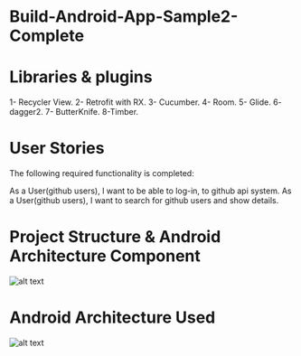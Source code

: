 # Build-Android-App-Sample2-Complete

# Libraries & plugins 
1- Recycler View.
2- Retrofit with RX.
3- Cucumber.
4- Room.
5- Glide.
6- dagger2.
7- ButterKnife.
8-Timber.


# User Stories
The following required functionality is completed:

As a User(github users), I want to be able to log-in, to github api system.
As a User(github users), I want to search for github users and show details.

# Project Structure & Android Architecture Component 

![alt text](https://lh3.googleusercontent.com/448GJaaHulROh3-F6PhE5epW1bY1dqIml2LYjGf40fY1KIhaehc33cM_GgqeTseQ4kZ97FieytVmNnP7iO-QNkUd6t0wVXCoI_jTNJuLcLMuTCQPfhfsUXu9qqwi36QsqtteXeimq-ojZYAr87K4KbucuRVOQTV6l1C_ak5r-9HulDXjAGvmn0junOw9OFD1YB-OjM8409HqEvYFakYns_5e5P3LatQq-ION5wlp-Fif7TwED_PMZ0LMv-kb5pRHy8fRtTzF4CG_PxgHee1IrD-6ToqmII_x3y4ItJ9ha6FjwLL9n2IHa5wICpDph4ZoI8Pv4X3eKRQ5_Ze6UlZYcuS9TD12biZ2buJtS_RoBTVyIhlSGzRs5cpsjv-hjvMqAAUV0zQz4UjcTxMRzvSKEQyub2JyDbGpDuLa5FWQ4vTTqh8nwJpVk-iiKcxMvMBxF9A61CoHtOgxjtKd9k4jdUft7yrpD0xu4aaxI-CgCSFtA7bdmMhBt16n1-Ky78utnWjeXX3iAvdHUcf-rApC3Mw-rruJO9giY_KYhe7MohX7fTiBy_xd0mcjqIJo6sLdsoZj_8eFUO6f-bca2FtV_NZvy2AzY2kgVtPNNcO2X1ZZQASWFI-kzjNeISzp3Nru-Dyr-zR7UVxHaCMbIgNzrwUtj7hWcA=w642-h277-no)


# Android Architecture Used

![alt text](https://lh3.googleusercontent.com/onBxRZTXjOB_UdLG7Q8dOTMzcztxkBKLAhnVpORO8Id6H-zmblWnbDjpU4sbXCh7Qu3YqgMUfAHF_547jFx8k7vJbhpCJn3Coj5ONzCFLlIryIiDu36UY-U38zF4BwNgygQJZHjv2KLpNCtiRLbEshdqADnaJiJKWtU9skokRnAQOZhXlqZwkxhAbmROGaD8XUO4S9q5KhvTh4WNjKw-WfThZmtF91NmbVYhJunBZUq6b2q9UjGsaRD23Yw27D1VTLgV-ih-lKLIuqvPpduPSSc0ZDIvZGAOah_nPSvos3q2KYYoDHzxHiQ0zlf2jWDCvCr8MNvwmM8U-F7SOosy8jFJImalbaX6vU1KHDzEmzdKb64mKo4huu6Q20FlXgZ-sSiWMe5k2gwjo8CQk06sVff6INM68y6BhxKNty3wElRwjH3Sn6mp8C-JuR6vmXSp0sqZJaq8pBKoOoiPW0MYFMyTRBQG3TjdCV_B5OqnbeLhYaZAzoKI4WI954HDK1ejhoaHHJm0SCRtrfzn1BNaJMFnMVX5_IOhs5SLprTsrzHpKhFlIrcGzKwWvFtV6wAzj3DH3GRel-HPKHToCzFBBYomjN06Rg8-ac4zzwCX7P93q46t5c3NfIg27IBp-7oyDCXwlAhAFGMw7p_0nPpBUEzAFDHsNg=w960-h720-no)

